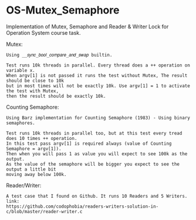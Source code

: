 # OS-Mutex_Semaphore
Implementation of Mutex, Semaphore and Reader &amp; Writer Lock for Operation System course task.

   Mutex: 
    
    Using __𝑠𝑦𝑛𝑐_𝑏𝑜𝑜𝑙_𝑐𝑜𝑚𝑝𝑎𝑟𝑒_𝑎𝑛𝑑_𝑠𝑤𝑎𝑝 builtin.
  
    Test runs 10k threads in parallel. Every thread does a ++ operation on variable x. 
    When argv[1] is not passed it runs the test without Mutex, The result should be close to 10k 
    but in most times will not be exactly 10k. Use argv[1] = 1 to activate the test with Mutex, 
    then the result should be exactly 10k. 
  
   Counting Semaphore:
    
    Using Barz implementation for Counting Semaphore (1983) - Using binary semaphores.
    
    Test runs 10k threads in parallel too, but at this test every tread does 10 times ++ operation. 
    In this test pass argv[1] is required always (value of Counting Semaphore = argv[1]). 
    Then when you will pass 1 as value you will expect to see 100k as the output. 
    As the value of the semaphore will be bigger you expect to see the output a little bit 
    moving away below 100k.
    
   Reader/Writer:
    
    A test case that I found on Github. It runs 10 Readers and 5 Writers.
    link:
    https://github.com/codophobia/readers-writers-solution-in-c/blob/master/reader-writer.c

